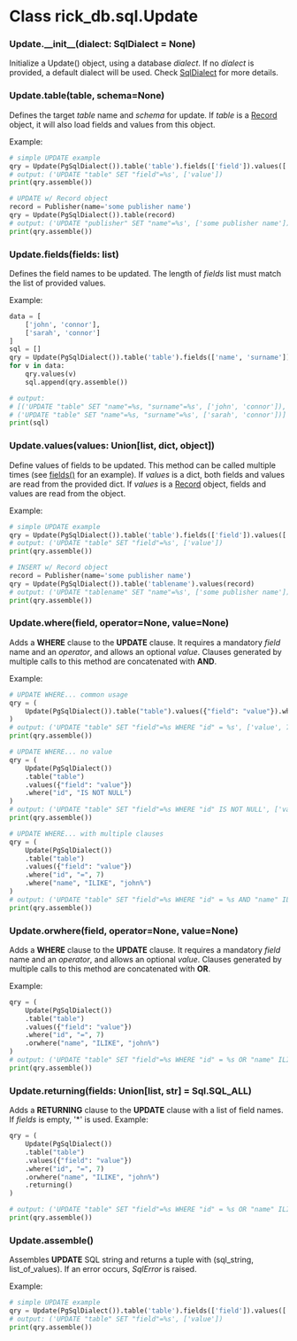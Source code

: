 # Class rick_db.sql.**Update**

### Update.**\_\_init\_\_(dialect: SqlDialect = None)**

Initialize a Update() object, using a database *dialect*. If no *dialect* is provided, a default dialect will be used.
Check [SqlDialect](sqldialect.md) for more details.

### Update.**table(table, schema=None)**

Defines the target *table* name and *schema* for update. If *table* is a [Record](record.md) object, it will also load fields and
values from this object.

Example:
```python
# simple UPDATE example
qry = Update(PgSqlDialect()).table('table').fields(['field']).values(['value'])
# output: ('UPDATE "table" SET "field"=%s', ['value'])
print(qry.assemble())

# UPDATE w/ Record object
record = Publisher(name='some publisher name')
qry = Update(PgSqlDialect()).table(record)
# output: ('UPDATE "publisher" SET "name"=%s', ['some publisher name'])
print(qry.assemble())
```

### Update.**fields(fields: list)**

Defines the field names to be updated. The length of *fields* list must match the list of provided values.

Example:
```python
data = [
    ['john', 'connor'],
    ['sarah', 'connor']
]
sql = []
qry = Update(PgSqlDialect()).table('table').fields(['name', 'surname'])
for v in data:
    qry.values(v)
    sql.append(qry.assemble())

# output:
# [('UPDATE "table" SET "name"=%s, "surname"=%s', ['john', 'connor']), 
# ('UPDATE "table" SET "name"=%s, "surname"=%s', ['sarah', 'connor'])]
print(sql)
```

### Update.**values(values: Union[list, dict, object])**

Define values of fields to be updated. This method can be called multiple times (see [fields()](#insertfieldsfields-list) for an
example). If *values* is a dict, both fields and values are read from the provided dict. If *values* is a [Record](record.md)
object, fields and values are read from the object.

Example:
```python
# simple UPDATE example
qry = Update(PgSqlDialect()).table('table').fields(['field']).values(['value'])
# output: ('UPDATE "table" SET "field"=%s', ['value'])
print(qry.assemble())

# INSERT w/ Record object
record = Publisher(name='some publisher name')
qry = Update(PgSqlDialect()).table('tablename').values(record)
# output: ('UPDATE "tablename" SET "name"=%s', ['some publisher name'])
print(qry.assemble())
```

### Update.**where(field, operator=None, value=None)**

Adds a **WHERE** clause to the **UPDATE** clause. It requires a mandatory *field* name and an *operator*, and allows
an optional *value*. Clauses generated by multiple calls to this method are concatenated with **AND**. 

Example:

```python
# UPDATE WHERE... common usage
qry = (
    Update(PgSqlDialect()).table("table").values({"field": "value"}).where("id", "=", 7)
)
# output: ('UPDATE "table" SET "field"=%s WHERE "id" = %s', ['value', 7])
print(qry.assemble())

# UPDATE WHERE... no value
qry = (
    Update(PgSqlDialect())
    .table("table")
    .values({"field": "value"})
    .where("id", "IS NOT NULL")
)
# output: ('UPDATE "table" SET "field"=%s WHERE "id" IS NOT NULL', ['value'])
print(qry.assemble())

# UPDATE WHERE... with multiple clauses
qry = (
    Update(PgSqlDialect())
    .table("table")
    .values({"field": "value"})
    .where("id", "=", 7)
    .where("name", "ILIKE", "john%")
)
# output: ('UPDATE "table" SET "field"=%s WHERE "id" = %s AND "name" ILIKE %s', ['value', 7, 'john%'])
print(qry.assemble())
```


### Update.**orwhere(field, operator=None, value=None)**

Adds a **WHERE** clause to the **UPDATE** clause. It requires a mandatory *field* name and an *operator*, and allows
an optional *value*. Clauses generated by multiple calls to this method are concatenated with **OR**. 

Example:

```python
qry = (
    Update(PgSqlDialect())
    .table("table")
    .values({"field": "value"})
    .where("id", "=", 7)
    .orwhere("name", "ILIKE", "john%")
)
# output: ('UPDATE "table" SET "field"=%s WHERE "id" = %s OR "name" ILIKE %s', ['value', 7, 'john%'])
print(qry.assemble())
```

### Update.**returning(fields: Union[list, str] = Sql.SQL_ALL)**

Adds a **RETURNING** clause to the **UPDATE** clause with a list of field names. If *fields* is empty, '*' is used. 
Example:

```python
qry = (
    Update(PgSqlDialect())
    .table("table")
    .values({"field": "value"})
    .where("id", "=", 7)
    .orwhere("name", "ILIKE", "john%")
    .returning()
)

# output: ('UPDATE "table" SET "field"=%s WHERE "id" = %s OR "name" ILIKE %s RETURNING *', ['value', 7, 'john%'])
print(qry.assemble())
```


### Update.**assemble()**

Assembles **UPDATE** SQL string and returns a tuple with (sql_string, list_of_values). If an error occurs, *SqlError* is raised.

Example:

```python
# simple UPDATE example
qry = Update(PgSqlDialect()).table('table').fields(['field']).values(['value'])
# output: ('UPDATE "table" SET "field"=%s', ['value'])
print(qry.assemble())
```

